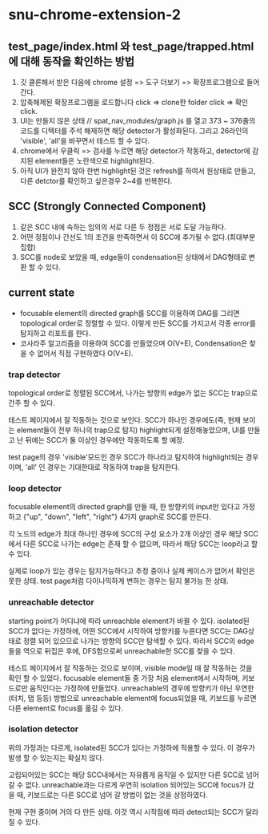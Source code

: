 # snu-chrome-extension-2

## test_page/index.html 와 test_page/trapped.html에 대해 동작을 확인하는 방법

1. 깃 클론해서 받은 다음에 chrome 설정 => 도구 더보기 => 확장프로그램으로 들어간다.
1. 압축해제된 확장프로그램을 로드합니다 click => clone한 folder click => 확인 click.
1. UI는 만들지 않은 상태 // spat_nav_modules/graph.js 를 열고 373 ~ 376줄의 코드를 디텍터를 주석 해제하면 해당 detector가 활성화된다. 그리고 26라인의 'visible', 'all'을 바꾸면서 테스트 할 수 있다.
1. chrome에서 우클릭 => 검사를 누르면 해당 detector가 작동하고, detector에 감지된 element들은 노란색으로 highlight된다.
1. 아직 UI가 완전치 않아 한번 highlight된 것은 refresh를 하여서 원상태로 만들고, 다른 detctor를 확인하고 싶은경우 2~4를 반복한다.

## SCC (Strongly Connected Component)
1. 같은 SCC 내에 속하는 임의의 서로 다른 두 정점은 서로 도달 가능하다.
1. 어떤 정점이나 간선도 1의 조건을 만족하면서 이 SCC에 추가될 수 없다.(최대부분집합)
1. SCC를 node로 보았을 때, edge들이 condensation된 상태에서 DAG형태로 변환 할 수 있다.

## current state

- focusable element의 directed graph를 SCC를 이용하여 DAG를 그리면 topological order로 정렬할 수 있다.
이렇게 만든 SCC를 가지고서 각종 error를 탐지하고 리포트를 한다.
- 코사라주 알고리즘을 이용하여 SCC를 만들었으며 O(V+E), Condensation은 찾을 수 없어서 직접 구현하였다 O(V+E).

### trap detector
topological order로 정렬된 SCC에서, 나가는 방향의 edge가 없는 SCC는 trap으로 간주 할 수 있다.

테스트 페이지에서 잘 작동하는 것으로 보인다. SCC가 하나인 경우에도(즉, 현재 보이는 element들이 전부 하나의 trap으로 탐지) highlight되게 설정해놓았으며, UI를 만들고 난 뒤에는 SCC가 둘 이상인 경우에만 작동하도록 할 예정.

test page의 경우 'visible'모드인 경우 SCC가 하나라고 탐지하여 highlight되는 경우이며, 'all' 인 경우는 기대한대로 작동하여 trap을 탐지한다.

### loop detector
focusable element의 directed graph를 만들 때, 한 방향키의 input만 있다고 가정하고 {"up", "down", "left", "right"} 4가지 graph로 SCC를 만든다.

각 노드의 edge가 최대 하나인 경우에 SCC의 구성 요소가 2개 이상인 경우 해당 SCC에서 다른 SCC로 나가는 edge는 존재 할 수 없으며, 따라서 해당 SCC는 loop라고 할 수 있다. 

실제로 loop가 있는 경우는 탐지가능하다고 추정 중이나 실제 케이스가 없어서 확인은 못한 상태. test page처럼 다이나믹하게 변하는 경우는 탐지 불가능 한 상태.

### unreachable detector
starting point가 어디냐에 따라 unreachble element가 바뀔 수 있다. isolated된 SCC가 없다는 가정하에, 어떤 SCC에서 시작하여 방향키를 누른다면 SCC는 DAG상태로 정렬 되어 있으므로 나가는 방향의 SCC만 탐색할 수 있다. 따라서 SCC의 edge들을 역으로 뒤집은 후에, DFS함으로써 unreachable한 SCC를 찾을 수 있다.

테스트 페이지에서 잘 작동하는 것으로 보이며, visible mode일 때 잘 작동하는 것을 확인 할 수 있었다. focusable element들 중 가장 처음 element에서 시작하며, 키보드로만 움직인다는 가정하에 만들었다. unreachable의 경우에 방향키가 아닌 우연한(터치, 탭 등등) 방법으로 unreachable element에 focus되었을 때, 키보드를 누르면 다른 element로 focus를 옮길 수 있다.

### isolation detector
위의 가정과는 다르게, isolated된 SCC가 있다는 가정하에 적용할 수 있다. 이 경우가 발생 할 수 있는지는 확실치 않다.

고립되어있는 SCC는 해당 SCC내에서는 자유롭게 움직일 수 있지만 다른 SCC로 넘어 갈 수 없다. unreachable과는 다르게 우연히 isolation 되어있는 SCC에 focus가 갔을 때, 키보드로는 다른 SCC로 넘어 갈 방법이 없는 것을 상정하였다.

현재 구현 중이며 거의 다 만든 상태. 이것 역시 시작점에 따라 detect되는 SCC가 달라질 수 있다.

